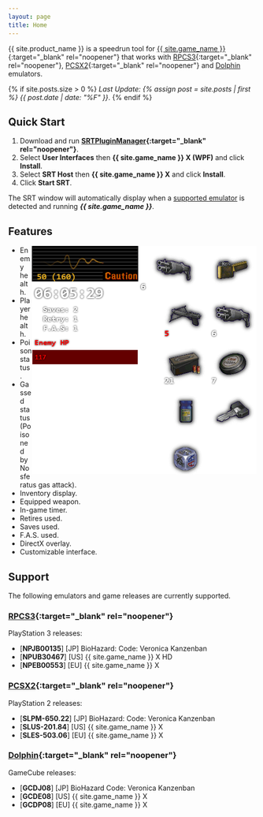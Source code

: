 ```yaml
---
layout: page
title: Home
---
```

{{ site.product_name }} is a speedrun tool for [{{ site.game_name }}](https://en.wikipedia.org/wiki/Resident_Evil_%E2%80%93_Code:_Veronica){:target="_blank" rel="noopener"} that works with [RPCS3](https://rpcs3.net/){:target="_blank" rel="noopener"}, [PCSX2](https://pcsx2.net/){:target="_blank" rel="noopener"} and [Dolphin](https://dolphin-emu.org/) emulators.

{% if site.posts.size > 0 %}
*Last Update: {% assign post = site.posts | first %} {{ post.date | date: "%F" }}*.
{% endif %}

## Quick Start

1. Download and run **[SRTPluginManager](https://github.com/SpeedrunTooling/SRTPluginManager/releases){:target="_blank" rel="noopener"}**.
3. Select **User Interfaces** then **{{ site.game_name }} X (WPF)** and click **Install**.
2. Select **SRT Host** then **{{ site.game_name }} X** and click **Install**.
4. Click **Start SRT**.

The SRT window will automatically display when a [supported emulator](#support) is detected and running ***{{ site.game_name }}***.

## Features

<img align="right" width="456" height="463" src="assets/srt_window_detailed.png" alt="{{ site.product_name }} main window">

* Enemy health.
* Player health.
* Poison status.
* Gassed status (Poisoned by Nosferatus gas attack).
* Inventory display.
* Equipped weapon.
* In-game timer.
* Retires used.
* Saves used.
* F.A.S. used.
* DirectX overlay.
* Customizable interface.

## Support

The following emulators and game releases are currently supported.

### [RPCS3](https://rpcs3.net/){:target="_blank" rel="noopener"}

PlayStation 3 releases:

  - [**NPJB00135**] [JP] BioHazard: Code: Veronica Kanzenban
  - [**NPUB30467**] [US] {{ site.game_name }} X HD
  - [**NPEB00553**] [EU] {{ site.game_name }} X

### [PCSX2](https://pcsx2.net/){:target="_blank" rel="noopener"}

PlayStation 2 releases:

  - [**SLPM-650.22**] [JP] BioHazard: Code: Veronica Kanzenban 
  - [**SLUS-201.84**] [US] {{ site.game_name }} X
  - [**SLES-503.06**] [EU] {{ site.game_name }} X

### [Dolphin](https://dolphin-emu.org/){:target="_blank" rel="noopener"}

GameCube releases:

  - [**GCDJ08**] [JP] BioHazard Code: Veronica Kanzenban 
  - [**GCDE08**] [US] {{ site.game_name }} X
  - [**GCDP08**] [EU] {{ site.game_name }} X
